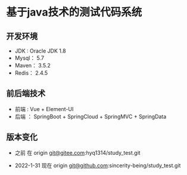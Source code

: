 # 基于java技术的测试代码系统

## 开发环境

* JDK : Oracle JDK 1.8
* Mysql： 5.7
* Maven： 3.5.2
* Redis： 2.4.5



## 前后端技术

* 前端 : Vue + Element-UI
* 后端 ： SpringBoot + SpringCloud + SpringMVC + SpringData

## 版本变化

+ 之前 在 origin  git@gitee.com:hyq1314/study_test.git

+ 2022-1-31 现在 origin git@github.com:sincerity-being/study_test.git




